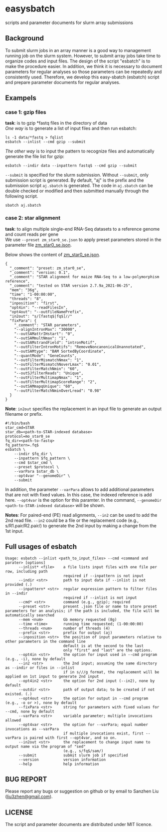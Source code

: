 # easysbatch
scripts and parameter documents for slurm array submissions

## Background
To submit slurm jobs in an array manner is a good way to management running job on the slurm system. However, to submit array jobs take time to organize codes and input files. The design of the script "esbatch" is to make the procedure easier. In addition, we think it is necessary to document parameters for regular analyses so those parameters can be repeatedly and consistently used. Therefore, we develop this easy-sbatch (esbatch) script and prepare parameter documents for regular analyses.  

## Exampels
### case 1: gzip files
**task**: is to gzip \*fastq files in the directory of data  
*One way* is to generate a list of input files and then run esbatch:
```
ls -1 data/*fastq > fqlist
esbatch --inlist --cmd gzip --submit
```
*The other way* is to input the pattern to recognize files and automatically generate the file list for gzip:
```
esbatch --indir data --inpattern fastq$ --cmd gzip --submit
```
`--submit` is specified for the slurm submission. Without `--submit`, only submission script is generated. By default, "aj" is the prefix and the submission script `aj.sbatch` is generated. The code in `aj.sbatch` can be double checked or modified and then submitted manually through the following script.
```
sbatch aj.sbatch
```
### case 2: star alignment
**task**: to align multiple single-end RNA-Seq datasets to a reference genome and count reads per gene  
We use `--preset zm_star0_se.json` to apply preset parameters stored in the parameter file [zm_star0_se.json](libs/zm_star0_se.json).  

Below shows the content of [zm_star0_se.json](libs/zm_star0_se.json).

```
{
  "_comment": "preset: zm_star0_se",
  "_comment": "version: 0.1",
  "_comment": "STAR alignment for maize RNA-Seq to a low-polymorphism reference",
  "_comment": "tested on STAR version 2.7.9a_2021-06-25",
  "mem": "36g",
  "time": "1-00:00:00",
  "threads": "8",
  "inposition": "first",
  "opt4in": "--readFilesIn", 
  "opt4out": "--outFileNamePrefix",
  "in2out": "s/[fastq$|fq$]//"
  "fixPara": {
    "_comment": "STAR parameters",
    "--alignIntronMax": "30000",
    "--outSAMattrIHstart": "0",
    "--outSAMmultNmax": "1",
    "--outSAMstrandField": "intronMotif",
    "--outFilterIntronMotifs": "RemoveNoncanonicalUnannotated",
    "--outSAMtype": "BAM SortedByCoordinate", 
    "--quantMode": "GeneCounts",
    "--outFilterMismatchNmax": "1",
    "--outFilterMismatchNoverLmax": "0.01",
    "--outFilterMatchNmin": "60",
    "--outSJfilterReads": "Unique",
    "--outFilterMultimapNmax": "1",
    "--outFilterMultimapScoreRange": "2",
    "--outSAMmapqUnique": "60",
    "--outFilterMatchNminOverLread": "0.98"
  }
}

```

**Note**:
`in2out` specifies the replacement in an input file to generate an output filename or prefix.

```
#!/bin/bash
star_cmd=STAR
star_db=<path-to-STAR-indexed database>
protocol=mo_star0_se
fq_dir=<path-to-fastq>
fq_pattern=.fq$
esbatch \
    --indir $fq_dir \
    --inpattern $fq_pattern \
    --cmd $star_cmd \
    --preset $protocol \
    --varPara $star_db \
    --opt4var "--genomeDir" \
    --submit
```
In addition, the parameter `--varPara` allows to add additional parameters that are not with fixed values. In this case, the indexed reference is add here. `--opt4var` is the option for this paramter. In the command, `--genomeDir <path-to-STAR-indexed database>` will be shown.

**Notes**: For paired-end (PE) read alignments, `--in2` can be used to add the 2nd read file. `--in2` could be a file or the replacement code (e.g., s/R1.pair/R2.pair/) to generate the 2nd input by making a change from the 1st input.  

## Full usages of esbatch
```
Usage: esbatch --inlist <path_to_input_files> --cmd <command and parater> [options]
      --inlist* <file>    a file lists input files with one file per row, including path
                          required if --inpattern is not input
      --indir <str>       path to input data if --inlist is not provided (.)
      --inpattern* <str>  regular expression pattern to filter files in --indir
                          required if --inlist is not input
      --cmd* <str>        command (e.g., gzip); required
      --preset <str>      present .json file or name to store preset parameters for an analysis; if the path is included, the file will be automatically searched
      --mem <num>         Gb memory requested (8g)
      --time <time>       running time requested; (1-00:00:00)
      --threads <num>     number of threads (4)
      --prefix <str>      prefix for output (aj)
      --inposition <str>  the position of input parameters relative to other parameters in the command line
                          default is at the second to the last
                          only "first" and "last" are the options.
      --opt4in <str>      the option for input used in --cmd program (e.g., -i), none by default 
      --in2 <str>         the 2nd input; assuming the same directory as --indir or files in --inlist
                          if in s///g format, the replacement will be applied on 1st input to generate 2nd input
      --opt4in2 <str>     the option for 2nd input (--in2), none by default
      --outdir <str>      path of output data; to be created if not existed. (.) 
      --opt4out <str>     the option for output in --cmd program (e.g., -o or >), none by default
      --fixPara <str>     string for parameters with fixed values for --cmd, none by default
      --varPara <str>     variable parameter; multiple invocations allowed
      --opt4var <str>     the option for --varPara; equal number invocations as --varPara
                          if multiple invocations exist, first --varPara is paired with first --opt4var, and so on.
      --in2out <str>      the replacement to change input name to output name via the program of "sed"
                          (e.g., s/fq$/sam/)
      --submit            submit slurm job if specified
      --version           version information
      --help              help information
```
## BUG REPORT
Please report any bugs or suggestion on github or by email to Sanzhen Liu (liu3zhen@gmail.com).

## LICENSE
The script and parameter documents are distributed under MIT licence.
